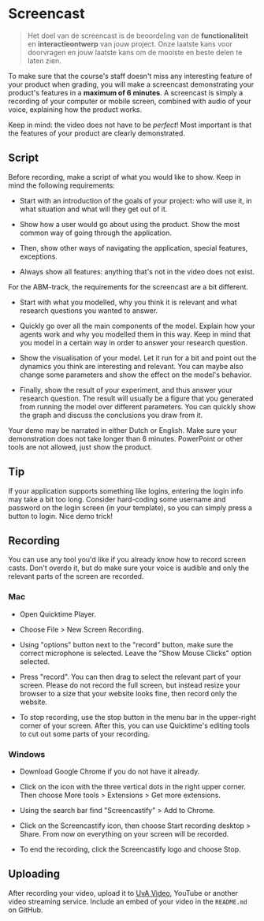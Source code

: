 # Screencast

> Het doel van de screencast is de beoordeling van de **functionaliteit** en **interactieontwerp** van jouw project. Onze laatste kans voor doorvragen en jouw laatste kans om de mooiste en beste delen te laten zien.

To make sure that the course's staff doesn't miss any interesting feature of your product when grading, you will make a screencast demonstrating your product's features in a **maximum of 6 minutes**. A screencast is simply a recording of your computer or mobile screen, combined with audio of your voice, explaining how the product works.

Keep in mind: the video does not have to be *perfect*! Most important is that the features of your product are clearly demonstrated.

## Script

Before recording, make a script of what you would like to show. Keep in mind the following requirements:

* Start with an introduction of the goals of your project: who will use it, in what situation and what will they get out of it.

* Show how a user would go about using the product. Show the most common way of going through the application.

* Then, show other ways of navigating the application, special features, exceptions.

* Always show all features: anything that's not in the video does not exist.

For the ABM-track, the requirements for the screencast are a bit different. 

* Start with what you modelled, why you think it is relevant and what research questions you wanted to answer.

* Quickly go over all the main components of the model. Explain how your agents work and why you modelled them in this way. Keep in mind that you model in a certain way in order to answer your research question.

* Show the visualisation of your model. Let it run for a bit and point out the dynamics you think are interesting and relevant. You can maybe also change some parameters and show the effect on the model's behavior.

* Finally, show the result of your experiment, and thus answer your research question. The result will usually be a figure that you generated from running the model over different parameters. You can quickly show the graph and discuss the conclusions you draw from it.

Your demo may be narrated in either Dutch or English. Make sure your demonstration does not take longer than 6 minutes. PowerPoint or other tools are not allowed, just show the product.

## Tip

If your application supports something like logins, entering the login info may take a bit too long. Consider hard-coding some username and password on the login screen (in your template), so you can simply press a button to login. Nice demo trick!

## Recording

You can use any tool you'd like if you already know how to record screen casts. Don't overdo it, but do make sure your voice is audible and only the relevant parts of the screen are recorded.

### Mac

* Open Quicktime Player.

* Choose File > New Screen Recording.

* Using "options" button next to the "record" button, make sure the correct microphone is selected. Leave the "Show Mouse Clicks" option selected.

* Press "record". You can then drag to select the relevant part of your screen. Please do not record the full screen, but instead resize your browser to a size that your website looks fine, then record only the website.

* To stop recording, use the stop button in the menu bar in the upper-right corner of your screen. After this, you can use Quicktime's editing tools to cut out some parts of your recording.

### Windows

* Download Google Chrome if you do not have it already.

* Click on the icon with the three vertical dots in the right upper corner. Then choose More tools > Extensions > Get more extensions.

* Using the search bar find "Screencastify" > Add to Chrome.

* Click on the Screencastify icon, then choose Start recording desktop > Share. From now on everything on your screen will be recorded.

* To end the recording, click the Screencastify logo and choose Stop.

## Uploading

After recording your video, upload it to [UvA Video](https://video.uva.nl/home), YouTube or another video streaming service. Include an embed of your video in the `README.md` on GitHub.

